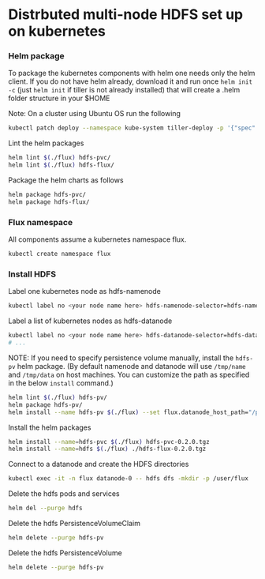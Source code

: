 # Distrbuted multi-node HDFS set up on kubernetes

### Helm package
To package the kubernetes components with helm one needs only the helm client.
If you do not have helm already, download it and run once ```helm init -c``` (just ```helm init``` if tiller is not already installed) that will create a .helm folder structure in your $HOME

Note: On a cluster using Ubuntu OS run the following
```bash
kubectl patch deploy --namespace kube-system tiller-deploy -p '{"spec":{"template":{"spec":{"serviceAccount":"tiller"}}}}'
```

Lint the helm packages
```bash
helm lint $(./flux) hdfs-pvc/
helm lint $(./flux) hdfs-flux/
```

Package the helm charts as follows
```bash
helm package hdfs-pvc/
helm package hdfs-flux/
```

### Flux namespace

All components assume a kubernetes namespace flux.
```bash
kubectl create namespace flux
```

### Install HDFS

Label one kubernetes node as hdfs-namenode
```bash
kubectl label no <your node name here> hdfs-namenode-selector=hdfs-namenode
```
Label a list of kubernetes nodes as hdfs-datanode
```bash
kubectl label no <your node name here> hdfs-datanode-selector=hdfs-datanode
# ...
```

NOTE: If you need to specify persistence volume manually, install the `hdfs-pv` helm package. (By default namenode and datanode will use `/tmp/name` and `/tmp/data` on host machines. You can customize the path as specified in the below `install` command.)

```bash
helm lint $(./flux) hdfs-pv/
helm package hdfs-pv/
helm install --name hdfs-pv $(./flux) --set flux.datanode_host_path="/path/to/storage/dn" --set flux.namenode_host_path="/path/to/storage/nn" hdfs-pv-0.2.0.tgz
```

Install the helm packages
```bash
helm install --name=hdfs-pvc $(./flux) hdfs-pvc-0.2.0.tgz
helm install --name=hdfs $(./flux) ./hdfs-flux-0.2.0.tgz
```

Connect to a datanode and create the HDFS directories
```bash
kubectl exec -it -n flux datanode-0 -- hdfs dfs -mkdir -p /user/flux
```

Delete the hdfs pods and services
```bash
helm del --purge hdfs
```

Delete the hdfs PersistenceVolumeClaim
```bash
helm delete --purge hdfs-pv
```

Delete the hdfs	PersistenceVolume
```bash
helm delete --purge hdfs-pv
```
